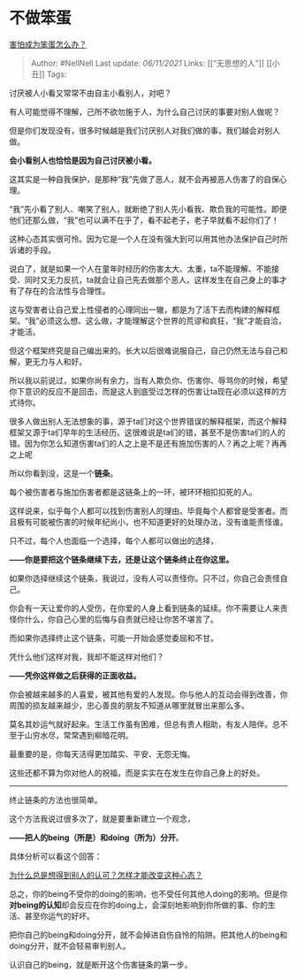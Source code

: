 # 不做笨蛋

[害怕成为笨蛋怎么办？](https://www.zhihu.com/question/496457049/answer/2205266868)

> Author: #NellNell 
Last update: *06/11/2021* 
Links: [[“无思想的人”]] [[小丑]]
Tags:     
  

讨厌被人小看又常常不由自主小看别人，对吧？

有人可能觉得不理解，己所不欲勿施于人，为什么自己讨厌的事要对别人做呢？

但是你们发现没有，很多时候越是我们讨厌别人对我们做的事，我们越会对别人做。

**会小看别人也恰恰是因为自己讨厌被小看。**

这其实是一种自我保护，是那种“我”先做了恶人，就不会再被恶人伤害了的自保心理。

“我”先小看了别人、嘲笑了别人，就断绝了别人先小看我、欺负我的可能性。即便他们还那么做，“我”也可以满不在乎了，看不起老子，老子早就看不起你们了！

这种心态其实很可怜。因为它是一个人在没有强大到可以用其他办法保护自己时所诉诸的手段。

说白了，就是如果一个人在童年时经历的伤害太大、太重，ta不能理解、不能接受、同时又无力反抗，ta就会让自己先去做那个恶人，这样发生在自己身上的事才有了存在的合法性与合理性。

这与受害者让自己爱上性侵者的心理同出一辙，都是为了活下去而构建的解释框架。“我”必须这么想、这么做，才能理解这个世界的荒谬和疯狂，“我”才能自洽，才能活。

但这个框架终究是自己编出来的。长大以后很难说服自己，自己仍然无法与自己和解，更无力与人和好。

所以我以前说过，如果你尚有余力，当有人欺负你、伤害你、辱骂你的时候，希望你下意识的反应不是回击，而是这人到底受过怎样的伤害让ta现在必须以这样的方式待你。

很多人做出别人无法想象的事，源于ta们对这个世界错误的解释框架，而这个解释框架又源于ta们早年的生活经历。这很难说是ta们的错，甚至不是伤害ta们的人的错。因为你怎么知道伤害ta们的人之上是不是还有施加伤害的人？再之上呢？再再之上呢

所以你看到没，这是一个**链条**。

每个被伤害者与施加伤害者都是这链条上的一环，被环环相扣扣死的人。

这样说来，似乎每个人都可以找到伤害别人的理由。毕竟每个人都曾是受害者。而且极有可能被伤害的时候年纪尚小，也不知道更好的处理办法，没有谁能责怪谁。

只不过，每个人也面临一个选择，每个人都可以做出的选择，

**——你是要把这个链条继续下去，还是让这个链条终止在你这里。**

如果你选择继续这个链条，我说过，没有人可以责怪你。只不过，你自己会责怪自己。

你会有一天让爱你的人受伤，在你爱的人身上看到链条的延续。你不需要让人来责怪你什么，你自己心里的后悔与自责就已经让你苦不堪言了。

而如果你选择终止这个链条，可能一开始会感觉委屈和不甘。

凭什么他们这样对我，我却不能这样对他们？

**——凭你这样做之后获得的正面收益。**

你会被越来越多的人喜爱，被其他有爱的人发现。你与他人的互动会得到改善，你周围的损友越来越少，忠心善良的朋友不知道从哪里就冒出来那么多。

莫名其妙运气就好起来。生活工作虽有困难，但总有贵人相助，有友人陪伴。总不至于山穷水尽，常常遇到柳暗花明。

最重要的是，你每天活得更加踏实、平安、无怨无悔。

这些还都不算为你对他人的祝福，而是实实在在发生在你自己身上的好处。

---

终止链条的方法也很简单。

这个方法我说过很多次了，就是要重新建立一个观念，

**——把人的being（所是）和doing（所为）分开**。

具体分析可以看这个回答：

[为什么总是想得到别人的认可？怎样才能改变这种心态？](https://www.zhihu.com/question/30584023/answer/2179657542)

总之，你的being不受你的doing的影响，也不受任何其他人doing的影响。但是你**对being的认知**却会反应在你的doing上，会深刻地影响到你所做的事、你的生活、甚至你运气的好坏。

把你自己的being和doing分开，就不会掉进自伤自怜的陷阱。把其他人的being和doing分开，就不会轻易审判别人。

认识自己的being，就是断开这个伤害链条的第一步。